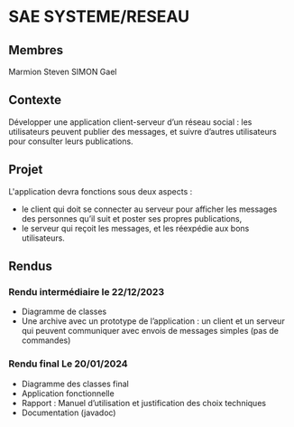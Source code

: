 # **SAE SYSTEME/RESEAU**

## Membres

Marmion Steven
SIMON Gael

## Contexte

Développer une application client-serveur d’un réseau social : les utilisateurs peuvent publier des messages, et suivre d’autres utilisateurs pour consulter leurs publications.

## Projet

L'application devra fonctions sous deux aspects :

- le client qui doit se connecter au serveur pour afficher les messages des personnes qu’il suit et poster ses propres publications,
- le serveur qui reçoit les messages, et les réexpédie aux bons utilisateurs.

## Rendus

### Rendu intermédiaire le 22/12/2023

- Diagramme de classes
- Une archive avec un prototype de l’application : un client et un serveur qui peuvent communiquer avec envois de messages simples (pas de commandes)

### Rendu final Le 20/01/2024

- Diagramme des classes final
- Application fonctionnelle
- Rapport : Manuel d’utilisation et justification des choix techniques
- Documentation (javadoc)

